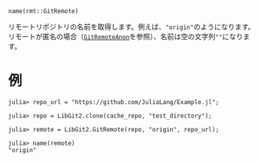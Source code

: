 ```
name(rmt::GitRemote)
```

リモートリポジトリの名前を取得します。例えば、`"origin"`のようになります。リモートが匿名の場合（[`GitRemoteAnon`](@ref)を参照）、名前は空の文字列`""`になります。

# 例

```julia-repl
julia> repo_url = "https://github.com/JuliaLang/Example.jl";

julia> repo = LibGit2.clone(cache_repo, "test_directory");

julia> remote = LibGit2.GitRemote(repo, "origin", repo_url);

julia> name(remote)
"origin"
```
